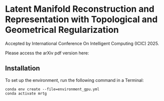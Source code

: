 # Latent Manifold Reconstruction and Representation with Topological and Geometrical Regularization

Accepted by International Conference On Intelligent Computing (ICIC) 2025.

Please access the arXiv pdf version here: 

## Installation
To set up the environment, run the following command in a Terminal:

```
conda env create --file=environment_gpu.yml
conda activate mrtg
```
